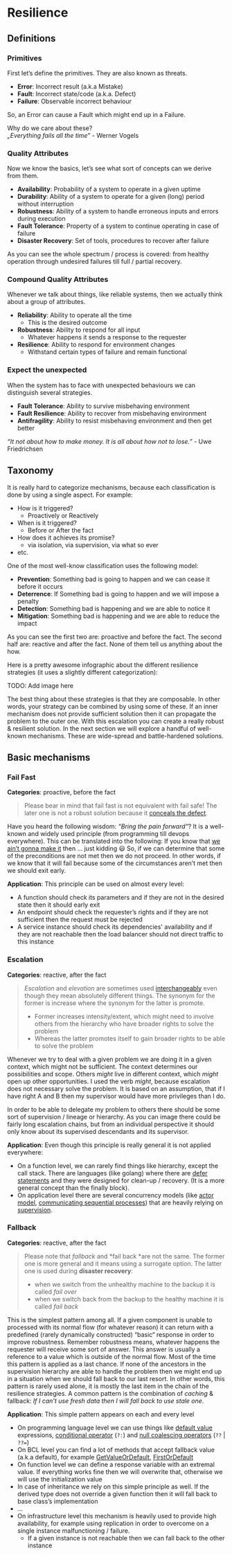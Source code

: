 # Resilience
## Definitions
### Primitives
First let’s define the primitives. They are also known as threats.  
-	**Error**: Incorrect result (a.k.a Mistake)  
-	**Fault**: Incorrect state/code (a.k.a. Defect)  
-	**Failure**: Observable incorrect behaviour  

So, an Error can cause a Fault which might end up in a Failure.

Why do we care about these?  
 *„Everything fails all the time”* - Werner Vogels

### Quality Attributes
Now we know the basics, let’s see what sort of concepts can we derive from them.   
-	**Availability**: Probability of a system to operate in a given uptime  
-	**Durability**: Ability of a system to operate for a given (long) period without interruption  
-	**Robustness**: Ability of a system to handle erroneous inputs and errors during execution  
-	**Fault Tolerance**: Property of a system to continue operating in case of failure  
-	**Disaster Recovery**: Set of tools, procedures to recover after failure  

As you can see the whole spectrum / process is covered: from healthy operation through undesired failures till full / partial recovery.

### Compound Quality Attributes
Whenever we talk about things, like reliable systems, then we actually think about a group of attributes.  
- 	**Reliability**: Ability to operate all the time  
    -	This is the desired outcome  
-	**Robustness**: Ability to respond for all input  
    - 	Whatever happens it sends a response to the requester  
-	**Resilience**: Ability to respond for environment changes  
    -	Withstand certain types of failure and remain functional 
### Expect the unexpected  
When the system has to face with unexpected behaviours we can distinguish several strategies.  
- 	**Fault Tolerance**: Ability to survive misbehaving environment  
-	**Fault Resilience**: Ability to recover from misbehaving   environment
-	**Antifragility**: Ability to resist misbehaving environment and then get better    

*“It not about how to make money.
It is all about how not to lose.”* - Uwe Friedrichsen

## Taxonomy
It is really hard to categorize mechanisms, because each classification is done by using a single aspect. For example:
-	How is it triggered? 
     -	Proactively or Reactively
-	When is it triggered?
    -	Before or After the fact
-	How does it achieves its promise? 
    -	via isolation, via supervision, via what so ever
-	etc.

One of the most well-know classification uses the following model:
-	**Prevention**: Something bad is going to happen and we can cease it before it occurs
-	**Deterrence**: If Something bad is going to happen and we will impose a penalty
-	**Detection**: Something bad is happening and we are able to notice it
-	**Mitigation**: Something bad is happening and we are able to reduce the impact

As you can see the first two are: proactive and before the fact. The second half are: reactive and after the fact. None of them tell us anything about the how.

Here is a pretty awesome infographic about the different resilience strategies (it uses a slightly different categorization):
 
TODO: Add image here

The best thing about these strategies is that they are composable. In other words, your strategy can be combined by using some of these. If an inner mechanism does not provide sufficient solution then it can propagate the problem to the outer one. With this escalation you can create a really robust & resilient solution. In the next section we will explore a handful of well-known mechanisms. These are wide-spread and battle-hardened solutions. 
## Basic mechanisms
### Fail Fast
**Categories**: proactive, before the fact  
> Please bear in mind that fail fast is not equivalent with fail safe! The later one is not a robust solution because it [conceals the defect](https://javapapers.com/core-java/fail-fast-vs-fail-safe/).

Have you heard the following wisdom: *“Bring the pain forward“*? It is a well-known and widely used principle (from programming till devops everywhere). This can be translated into the following: If you know that [we ain’t gonna make it](https://www.youtube.com/watch?v=IquUgtA_n04&feature=youtu.be&t=29) then … just kidding :smiley: So, if we can determine that some of the preconditions are not met then we do not proceed. In other words, if we know that it will fail because some of the circumstances aren’t met then we should exit early.

**Application**: This principle can be used on almost every level:
-	A function should check its parameters and if they are not in the desired state then it should early exit
-	An endpoint should check the requester’s rights and if they are not sufficient then the request must be rejected
-	A service instance should check its dependencies' availability and if they are not reachable then the load balancer should not direct traffic to this instance
### Escalation
**Categories**: reactive, after the fact
> *Escalation* and *elevation* are sometimes used [interchangeably](https://en.wikipedia.org/wiki/Privilege_escalation) even though they mean absolutely different things. The synonym for the former is increase where the synonym for the latter is promote. 
> -	Former increases intensity/extent, which might need to involve others from the hierarchy who have broader rights to solve the problem
> - Whereas the latter promotes itself to gain broader rights to be able to solve the problem 

Whenever we try to deal with a given problem we are doing it in a given context, which might not be sufficient. The context determines our possibilities and scope. Others *might* live in different context, which *might* open up other opportunities. I used the verb *might*, because escalation does not necessary solve the problem. It is based on an assumption, that if I have right A and B then my supervisor would have more privileges than I do. 

In order to be able to delegate my problem to others there should be some sort of supervision / lineage or hierarchy. As you can image there could be fairly long escalation chains, but from an individual perspective it should only know about its supervised descendants and its supervisor.

**Application**: Even though this principle is really general it is not applied everywhere:
-	On a function level, we can rarely find things like hierarchy, except the call stack. There are languages (like golang) where there are [defer statements](https://blog.golang.org/defer-panic-and-recover) and they were designed for clean-up / recovery. (It is a more general concept than the finally block).
-	On application level there are several concurrency models (like [actor model](https://en.wikipedia.org/wiki/Actor_model), [communicating sequential processes](https://en.wikipedia.org/wiki/Communicating_sequential_processes)) that are heavily relying on [supervision](https://getakka.net/articles/concepts/supervision.html). 

### Fallback
**Categories**: reactive, after the fact
> Please note that *fallback* and *fail back *are not the same. 
The former one is more general and it means using a surrogate option. 
The latter one is used during **disaster recovery**: 
> -	when we switch from the unhealthy machine to the backup it is called *fail over*
> -	when we switch back from the backup to the healthy machine it is called *fail back*

This is the simplest pattern among all. If a given component is unable to processed with its normal flow (for whatever reason) it can return with a predefined (rarely dynamically constructed) “basic“ response in order to improve robustness. Remember robustness means, whatever happens the requester will receive some sort of answer. This answer is usually a reference to a value which is outside of the normal flow. Most of the time this pattern is applied as a last chance. If none of the ancestors in the supervision hierarchy are able to handle the problem then we might end up in a situation when we should fall back to our last resort. In other words, this pattern is rarely used alone, it is mostly the last item in the chain of the resilience strategies. A common pattern is the combination of *caching* & fallback: *If I can’t use fresh data then I will fall back to use stale one*.

**Application**: This simple pattern appears on each and every level
-	On programming language level we can use things like [default value](https://docs.microsoft.com/en-us/dotnet/csharp/language-reference/operators/default) expressions, [conditional operator](https://docs.microsoft.com/en-us/dotnet/csharp/language-reference/operators/conditional-operator) (`?:`) and [null coalescing operators](https://docs.microsoft.com/en-us/dotnet/csharp/language-reference/operators/null-coalescing-operator) (`??` | `??=`)
-	On BCL level you can find a lot of methods that accept fallback value (a.k.a default), for example [GetValueOrDefault](https://referencesource.microsoft.com/#mscorlib/system/nullable.cs,61), [FirstOrDefault](http://www.technicaloverload.com/linq-single-vs-singleordefault-vs-first-vs-firstordefault/) 
-	On function level we can define a response variable with an extremal value. If everything works fine then we will overwrite that, otherwise we will use the initialization value
-	In case of inheritance we rely on this simple principle as well. If the derived type does not override a given function then it will fall back to base class’s implementation
-	…
-	On infrastructure level this mechanism is heavily used to provide high availability, for example using replication in order to overcome on a single instance malfunctioning / failure. 
    -	If a given instance is not reachable then we can fall back to the other instance
